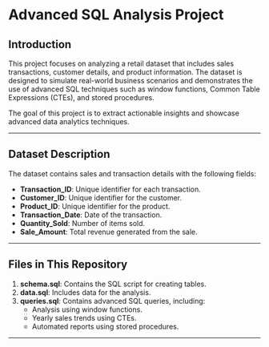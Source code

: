 # Advanced SQL Analysis Project

## Introduction
This project focuses on analyzing a retail dataset that includes sales transactions, customer details, and product information. The dataset is designed to simulate real-world business scenarios and demonstrates the use of advanced SQL techniques such as window functions, Common Table Expressions (CTEs), and stored procedures.

The goal of this project is to extract actionable insights and showcase advanced data analytics techniques.

---

## Dataset Description
The dataset contains sales and transaction details with the following fields:

- **Transaction_ID**: Unique identifier for each transaction.
- **Customer_ID**: Unique identifier for the customer.
- **Product_ID**: Unique identifier for the product.
- **Transaction_Date**: Date of the transaction.
- **Quantity_Sold**: Number of items sold.
- **Sale_Amount**: Total revenue generated from the sale.

---

## Files in This Repository

1. **schema.sql**: Contains the SQL script for creating tables.
2. **data.sql**: Includes data for the analysis.
3. **queries.sql**: Contains advanced SQL queries, including:
   - Analysis using window functions.
   - Yearly sales trends using CTEs.
   - Automated reports using stored procedures.

---

